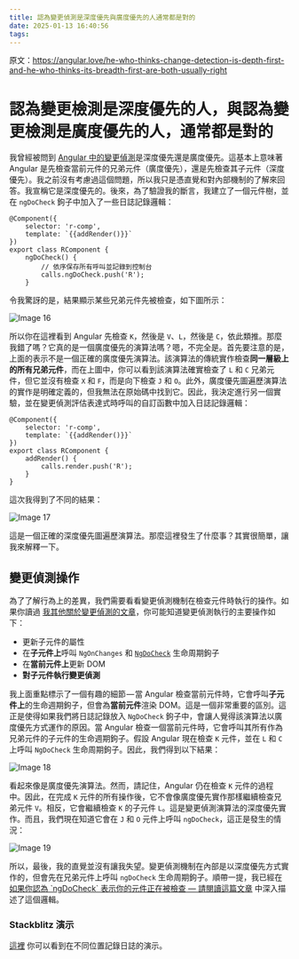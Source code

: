 ```yaml
---
title: 認為變更偵測是深度優先與廣度優先的人通常都是對的
date: 2025-01-13 16:40:56
tags:
---
```



原文：<https://angular.love/he-who-thinks-change-detection-is-depth-first-and-he-who-thinks-its-breadth-first-are-both-usually-right>

# 認為變更檢測是深度優先的人，與認為變更檢測是廣度優先的人，通常都是對的

我曾經被問到 [Angular 中的變更偵測](https://angular.love/these-5-articles-will-make-you-an-angular-change-detection-expert/)是深度優先還是廣度優先。這基本上意味著 Angular 是先檢查當前元件的兄弟元件（廣度優先），還是先檢查其子元件（深度優先）。我之前沒有考慮過這個問題，所以我只是憑直覺和對內部機制的了解來回答。我宣稱它是深度優先的。後來，為了驗證我的斷言，我建立了一個元件樹，並在 `ngDoCheck` 鉤子中加入了一些日誌記錄邏輯：

<!-- more -->

```
@Component({
    selector: 'r-comp',
    template: `{{addRender()}}`
})
export class RComponent {
    ngDoCheck() {
        // 依序保存所有呼叫並記錄到控制台
        calls.ngDoCheck.push('R');
    }
```

令我驚訝的是，結果顯示某些兄弟元件先被檢查，如下圖所示：

![Image 16](https://wp.angular.love/wp-content/uploads/2024/07/content-image1-79.gif)

所以你在這裡看到 Angular 先檢查 `K`，然後是 `V`、`L`，然後是 `C`，依此類推。那麼我錯了嗎？它真的是一個廣度優先的演算法嗎？嗯，不完全是。首先要注意的是，上面的表示不是一個正確的廣度優先演算法。該演算法的傳統實作檢查****同一層級上的所有兄弟元件****，而在上圖中，你可以看到該演算法確實檢查了 `L` 和 `C` 兄弟元件，但它並沒有檢查 `X` 和 `F`，而是向下檢查 `J` 和 `O`。此外，廣度優先圖遍歷演算法的實作是明確定義的，但我無法在原始碼中找到它。因此，我決定進行另一個實驗，並在變更偵測評估表達式時呼叫的自訂函數中加入日誌記錄邏輯：

```
@Component({
    selector: 'r-comp',
    template: `{{addRender()}}`
})
export class RComponent {
    addRender() {
        calls.render.push('R');
    }
}
```

這次我得到了不同的結果：

![Image 17](https://wp.angular.love/wp-content/uploads/2024/07/content-image2-71.gif)

這是一個正確的深度優先圖遍歷演算法。那麼這裡發生了什麼事？其實很簡單，讓我來解釋一下。

變更偵測操作
-----------

為了了解行為上的差異，我們需要看看變更偵測機制在檢查元件時執行的操作。如果你讀過 [我其他關於變更偵測的文章](https://angular.love/these-5-articles-will-make-you-an-angular-change-detection-expert/)，你可能知道變更偵測執行的主要操作如下：

*   更新子元件的屬性
*   在****子元件上****呼叫 `NgOnChanges` 和 [`NgDoCheck`](https://angular.love/if-you-think-ngdocheck-means-your-component-is-being-checked-read-this-article/) 生命周期鉤子
*   在****當前元件上****更新 DOM
*   ****對子元件執行變更偵測****

我上面重點標示了一個有趣的細節 — 當 Angular 檢查當前元件時，它會呼叫****子元件上****的生命週期鉤子，但會為****當前元件****渲染 DOM。這是一個非常重要的區別。這正是使得如果我們將日誌記錄放入 `NgDoCheck` 鉤子中，會讓人覺得該演算法以廣度優先方式運作的原因。當 Angular 檢查一個當前元件時，它會呼叫其所有作為兄弟元件的子元件的生命週期鉤子。假設 Angular 現在檢查 `K` 元件，並在 `L` 和 `C` 上呼叫 `NgDoCheck` 生命周期鉤子。因此，我們得到以下結果：

![Image 18](https://wp.angular.love/wp-content/uploads/2024/07/content-image3-48.gif)

看起來像是廣度優先演算法。然而，請記住，Angular 仍在檢查 `K` 元件的過程中。因此，在完成 `K` 元件的所有操作後，它不會像廣度優先實作那樣繼續檢查兄弟元件 `V`。相反，它會繼續檢查 `K` 的子元件 `L`。這是變更偵測演算法的深度優先實作。而且，我們現在知道它會在 `J` 和 `O` 元件上呼叫 `ngDoCheck`，這正是發生的情況：

![Image 19](https://wp.angular.love/wp-content/uploads/2024/07/content-image4-53.gif)

所以，最後，我的直覺並沒有讓我失望。變更偵測機制在內部是以深度優先方式實作的，但會先在兄弟元件上呼叫 `ngDoCheck` 生命周期鉤子。順帶一提，我已經在 [如果你認為 \`ngDoCheck\` 表示你的元件正在被檢查 — 請閱讀這篇文章](https://angular.love/if-you-think-ngdocheck-means-your-component-is-being-checked-read-this-article/) 中深入描述了這個邏輯。

### Stackblitz 演示

[這裡](https://stackblitz.com/edit/depth-or-breadth-first) 你可以看到在不同位置記錄日誌的演示。

